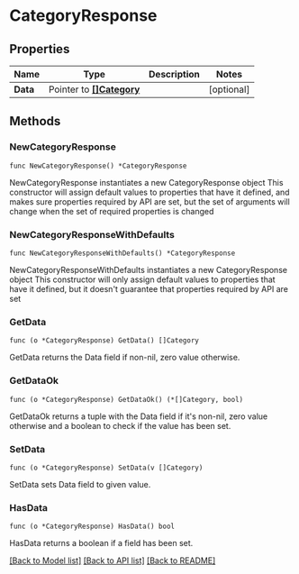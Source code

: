 # CategoryResponse

## Properties

Name | Type | Description | Notes
------------ | ------------- | ------------- | -------------
**Data** | Pointer to [**[]Category**](Category.md) |  | [optional] 

## Methods

### NewCategoryResponse

`func NewCategoryResponse() *CategoryResponse`

NewCategoryResponse instantiates a new CategoryResponse object
This constructor will assign default values to properties that have it defined,
and makes sure properties required by API are set, but the set of arguments
will change when the set of required properties is changed

### NewCategoryResponseWithDefaults

`func NewCategoryResponseWithDefaults() *CategoryResponse`

NewCategoryResponseWithDefaults instantiates a new CategoryResponse object
This constructor will only assign default values to properties that have it defined,
but it doesn't guarantee that properties required by API are set

### GetData

`func (o *CategoryResponse) GetData() []Category`

GetData returns the Data field if non-nil, zero value otherwise.

### GetDataOk

`func (o *CategoryResponse) GetDataOk() (*[]Category, bool)`

GetDataOk returns a tuple with the Data field if it's non-nil, zero value otherwise
and a boolean to check if the value has been set.

### SetData

`func (o *CategoryResponse) SetData(v []Category)`

SetData sets Data field to given value.

### HasData

`func (o *CategoryResponse) HasData() bool`

HasData returns a boolean if a field has been set.


[[Back to Model list]](../README.md#documentation-for-models) [[Back to API list]](../README.md#documentation-for-api-endpoints) [[Back to README]](../README.md)



